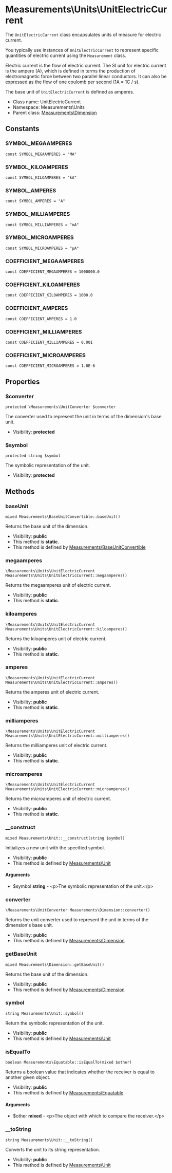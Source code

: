 Measurements\Units\UnitElectricCurrent
===============

The `UnitElectricCurrent` class encapsulates units of measure for electric current.

You typically use instances of `UnitElectricCurrent` to represent specific quantities of electric current using the `Measurement` class.

Electric current is the flow of electric current. The SI unit for electric current is the ampere (A), which is defined in terms the production of electromagnetic force between two parallel linear conductors.
It can also be expressed as the flow of one coulomb per second (1A = 1C / s).

The base unit of `UnitElectricCurrent` is defined as amperes.


* Class name: UnitElectricCurrent
* Namespace: Measurements\Units
* Parent class: [Measurements\Dimension](Measurements-Dimension.md)



Constants
----------


### SYMBOL_MEGAAMPERES

    const SYMBOL_MEGAAMPERES = "MA"





### SYMBOL_KILOAMPERES

    const SYMBOL_KILOAMPERES = "kA"





### SYMBOL_AMPERES

    const SYMBOL_AMPERES = "A"





### SYMBOL_MILLIAMPERES

    const SYMBOL_MILLIAMPERES = "mA"





### SYMBOL_MICROAMPERES

    const SYMBOL_MICROAMPERES = "µA"





### COEFFICIENT_MEGAAMPERES

    const COEFFICIENT_MEGAAMPERES = 1000000.0





### COEFFICIENT_KILOAMPERES

    const COEFFICIENT_KILOAMPERES = 1000.0





### COEFFICIENT_AMPERES

    const COEFFICIENT_AMPERES = 1.0





### COEFFICIENT_MILLIAMPERES

    const COEFFICIENT_MILLIAMPERES = 0.001





### COEFFICIENT_MICROAMPERES

    const COEFFICIENT_MICROAMPERES = 1.0E-6





Properties
----------


### $converter

    protected \Measurements\UnitConverter $converter

The converter used to represent the unit in terms of the dimension's base unit.



* Visibility: **protected**


### $symbol

    protected string $symbol

The symbolic representation of the unit.



* Visibility: **protected**


Methods
-------


### baseUnit

    mixed Measurements\BaseUnitConvertible::baseUnit()

Returns the base unit of the dimension.



* Visibility: **public**
* This method is **static**.
* This method is defined by [Measurements\BaseUnitConvertible](Measurements-BaseUnitConvertible.md)




### megaamperes

    \Measurements\Units\UnitElectricCurrent Measurements\Units\UnitElectricCurrent::megaamperes()

Returns the megaamperes unit of electric current.



* Visibility: **public**
* This method is **static**.




### kiloamperes

    \Measurements\Units\UnitElectricCurrent Measurements\Units\UnitElectricCurrent::kiloamperes()

Returns the kiloamperes unit of electric current.



* Visibility: **public**
* This method is **static**.




### amperes

    \Measurements\Units\UnitElectricCurrent Measurements\Units\UnitElectricCurrent::amperes()

Returns the amperes unit of electric current.



* Visibility: **public**
* This method is **static**.




### milliamperes

    \Measurements\Units\UnitElectricCurrent Measurements\Units\UnitElectricCurrent::milliamperes()

Returns the milliamperes unit of electric current.



* Visibility: **public**
* This method is **static**.




### microamperes

    \Measurements\Units\UnitElectricCurrent Measurements\Units\UnitElectricCurrent::microamperes()

Returns the microamperes unit of electric current.



* Visibility: **public**
* This method is **static**.




### __construct

    mixed Measurements\Unit::__construct(string $symbol)

Initializes a new unit with the specified symbol.



* Visibility: **public**
* This method is defined by [Measurements\Unit](Measurements-Unit.md)


#### Arguments
* $symbol **string** - &lt;p&gt;The symbolic representation of the unit.&lt;/p&gt;



### converter

    \Measurements\UnitConverter Measurements\Dimension::converter()

Returns the unit converter used to represent the unit in terms of the dimension's base unit.



* Visibility: **public**
* This method is defined by [Measurements\Dimension](Measurements-Dimension.md)




### getBaseUnit

    mixed Measurements\Dimension::getBaseUnit()

Returns the base unit of the dimension.



* Visibility: **public**
* This method is defined by [Measurements\Dimension](Measurements-Dimension.md)




### symbol

    string Measurements\Unit::symbol()

Return the symbolic representation of the unit.



* Visibility: **public**
* This method is defined by [Measurements\Unit](Measurements-Unit.md)




### isEqualTo

    boolean Measurements\Equatable::isEqualTo(mixed $other)

Returns a boolean value that indicates whether the receiver is equal to another given object.



* Visibility: **public**
* This method is defined by [Measurements\Equatable](Measurements-Equatable.md)


#### Arguments
* $other **mixed** - &lt;p&gt;The object with which to compare the receiver.&lt;/p&gt;



### __toString

    string Measurements\Unit::__toString()

Converts the unit to its string representation.



* Visibility: **public**
* This method is defined by [Measurements\Unit](Measurements-Unit.md)




